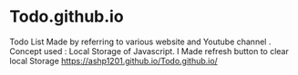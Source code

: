 # Todo.github.io
Todo List
Made by referring to various website  and Youtube channel .
Concept used : Local Storage of Javascript.
I Made refresh button to clear local  Storage
https://ashp1201.github.io/Todo.github.io/
